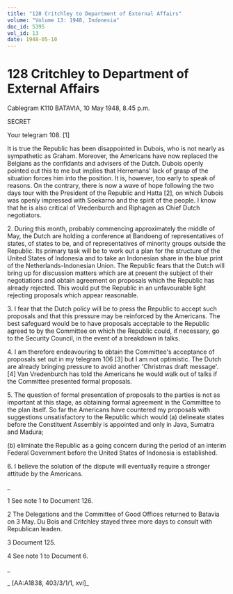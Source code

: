 ```yaml
---
title: "128 Critchley to Department of External Affairs"
volume: "Volume 13: 1948, Indonesia"
doc_id: 5395
vol_id: 13
date: 1948-05-10
---
```


# 128 Critchley to Department of External Affairs

Cablegram K110 BATAVIA, 10 May 1948, 8.45 p.m.

SECRET

Your telegram 108. [1]

It is true the Republic has been disappointed in Dubois, who is not nearly as sympathetic as Graham. Moreover, the Americans have now replaced the Belgians as the confidants and advisers of the Dutch. Dubois openly pointed out this to me but implies that Herremans' lack of grasp of the situation forces him into the position. It is, however, too early to speak of reasons. On the contrary, there is now a wave of hope following the two days tour with the President of the Republic and Hatta [2], on which Dubois was openly impressed with Soekarno and the spirit of the people. I know that he is also critical of Vredenburch and Riphagen as Chief Dutch negotiators.

2\. During this month, probably commencing approximately the middle of May, the Dutch are holding a conference at Bandoeng of representatives of states, of states to be, and of representatives of minority groups outside the Republic. Its primary task will be to work out a plan for the structure of the United States of Indonesia and to take an Indonesian share in the blue print of the Netherlands-Indonesian Union. The Republic fears that the Dutch will bring up for discussion matters which are at present the subject of their negotiations and obtain agreement on proposals which the Republic has already rejected. This would put the Republic in an unfavourable light rejecting proposals which appear reasonable.

3\. I fear that the Dutch policy will be to press the Republic to accept such proposals and that this pressure may be reinforced by the Americans. The best safeguard would be to have proposals acceptable to the Republic agreed to by the Committee on which the Republic could, if necessary, go to the Security Council, in the event of a breakdown in talks.

4\. I am therefore endeavouring to obtain the Committee's acceptance of proposals set out in my telegram 106 [3] but I am not optimistic. The Dutch are already bringing pressure to avoid another 'Christmas draft message'. [4] Van Vredenburch has told the Americans he would walk out of talks if the Committee presented formal proposals.

5\. The question of formal presentation of proposals to the parties is not as important at this stage, as obtaining formal agreement in the Committee to the plan itself. So far the Americans have countered my proposals with suggestions unsatisfactory to the Republic which would (a) delineate states before the Constituent Assembly is appointed and only in Java, Sumatra and Madura;

(b) eliminate the Republic as a going concern during the period of an interim Federal Government before the United States of Indonesia is established.

6\. I believe the solution of the dispute will eventually require a stronger attitude by the Americans.

_

1 See note 1 to Document 126.

2 The Delegations and the Committee of Good Offices returned to Batavia on 3 May. Du Bois and Critchley stayed three more days to consult with Republican leaden.

3 Document 125.

4 See note 1 to Document 6.

_

_ [AA:A1838, 403/3/1/1, xvi]_
